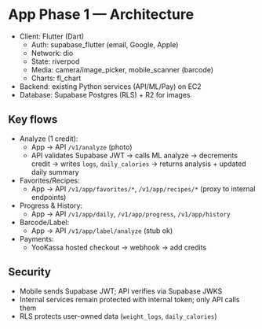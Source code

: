 # App Phase 1 — Architecture

- Client: Flutter (Dart)
  - Auth: supabase_flutter (email, Google, Apple)
  - Network: dio
  - State: riverpod
  - Media: camera/image_picker, mobile_scanner (barcode)
  - Charts: fl_chart
- Backend: existing Python services (API/ML/Pay) on EC2
- Database: Supabase Postgres (RLS) + R2 for images

## Key flows
- Analyze (1 credit):
  - App → API `/v1/analyze` (photo)
  - API validates Supabase JWT → calls ML analyze → decrements credit → writes `logs`, `daily_calories` → returns analysis + updated daily summary
- Favorites/Recipes:
  - App → API `/v1/app/favorites/*`, `/v1/app/recipes/*` (proxy to internal endpoints)
- Progress & History:
  - App → API `/v1/app/daily`, `/v1/app/progress`, `/v1/app/history`
- Barcode/Label:
  - App → API `/v1/app/label/analyze` (stub ok)
- Payments:
  - YooKassa hosted checkout → webhook → add credits

## Security
- Mobile sends Supabase JWT; API verifies via Supabase JWKS
- Internal services remain protected with internal token; only API calls them
- RLS protects user-owned data (`weight_logs`, `daily_calories`)
